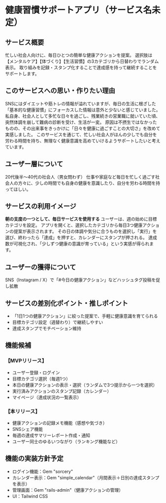 # 健康習慣サポートアプリ（サービス名未定）

## サービス概要
忙しい社会人向けに、毎日ひとつの簡単な健康アクションを提案。
選択肢は【メンタルケア】【体づくり】【生活習慣】の3カテゴリから日替わりでランダム表示。
取り組みを記録・スタンプ化することで達成感を持って継続することをサポートします。

## このサービスへの思い・作りたい理由
SNSにはダイエットや筋トレの情報が溢れていますが、毎日の生活に根ざした「基本的な健康習慣」にフォーカスした情報は意外と少ないと感じていました。
私自身、社会人として多忙な日々を過ごし、残業続きの営業職に就いていた頃、突然体調を崩して難病の診断を受け、生活が一変。
原因は不摂生ではなかったものの、その出来事をきっかけに「日々を健康に過ごすことの大切さ」を改めて実感しました。
このサービスを通じて、忙しい社会人がほんの少しでも自分を労わる時間を持ち、無理なく健康意識を高めていけるようサポートしたいと考えています。

## ユーザー層について
20代後半〜40代の社会人（男女問わず）
仕事や家庭など毎日を忙しく過ごす社会人の方々に、少しの時間でも自身の健康を意識したり、自分を労わる時間を持ってほしい。

## サービスの利用イメージ
**朝の支度の一つとして、毎日サービスを使用する**
ユーザーは、週の始めに目標カテゴリを設定。
アプリを開くと、選択したカテゴリから毎日3つ健康アクションの提案が表示されます。
その日の体調や気分に合うものを選択し「実行」を選び、終わったら「達成」を押すと、カレンダーにスタンプが押される。
達成数が可視化され、「少しずつ健康の意識が育っている」という実感が得られます。

## ユーザーの獲得について
SNS（Instagram / X）で「#今日の健康アクション」などハッシュタグ投稿を促し拡散

## サービスの差別化ポイント・推しポイント
- 「1日1つの健康アクション」に絞った提案で、手軽に健康意識を育てられる
- 目標カテゴリ設定（週替わり）で継続しやすい
- 達成スタンプでモチベーション維持

## 機能候補
### 【MVPリリース】
- ユーザー登録・ログイン
- 目標カテゴリ選択（毎週1つ）
- 本日の健康アクションの表示・選択（ランダムで3つ提示から一つを選択）
- 実行済みアクションのスタンプ記録（カレンダー）
- マイページ（達成状況の一覧表示）
### 【本リリース】
- 健康アクションの記録メモ機能（感想や気づき）
- SNSシェア機能
- 毎週の達成サマリーレポート作成・通知
- ユーザー同士のゆるいつながり（ランキング機能など）

## 機能の実装方針予定
- ログイン機能：Gem "sorcery"
- カレンダー表示：Gem "simple_calendar"（月間表示＋日別の達成スタンプを表示）
- 管理画面：Gem "rails-admin"（健康アクションの管理）
- UI：Tailwind CSS
